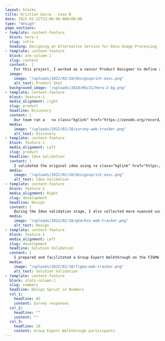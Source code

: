 ```yaml
---
layout: blocks
title: Kristian Garza - Case B
date: 2022-01-22T23:00:00.000+00:00
type: "design"
page_sections:
- template: content-feature
  block: hero-1
  slug: intro
  heading: Designing an Alternative Service for Data Usage Processing
- template: content-feature
  block: one-column-1
  slug: context
  content:  |
    For this project, I worked as a senior Product Designer to define a new service that could provide an alternative to existing usage processing services that rely on weblogs. These weblogs can be difficult to share across distributed borders, so there was a need for a different type of service
  image:
    image: "/uploads/2022/02/18/designsprint-eosc.png"
    alt_text: Product Shot
  background_image: "/uploads/2018/06/21/hero-2-bg.png"
- template: content-feature
  block: feature-1
  media_alignment: right
  slug: product
  headline: Discovery 
  content: |
    Our team ran a   <a class="kglink" href="https://zenodo.org/record/3476545#.YwOYF-xBxqt">survey</a> with key stakeholders to identify the main challenges with the existing usage processing services and technical capabilities in the stakeholder groups. Based on the survey findings, I set up to define a web tracker as opposed to a usage processing service. That would reduce the main challenges the stakeholder groups had (time spent in processing and transferring logs)
  media:
    image: "/uploads/2022/02/18/survey-web-tracker.png"
    alt_text: Discovery
- template: content-feature
  block: feature-1
  media_alignment: Left
  slug: product
  headline: Idea Validation
  content: |
    I validated the original idea using <a class="kglink" href="https://datacite.org/roadmap.html">DataCite Roadmap</a> (using ProductBoard) and opened it for discussion with our member community.
  media:
    image: "/uploads/2022/02/18/designsprint-eosc.png"
    alt_text: Idea Validation
- template: content-feature
  block: feature-1
  media_alignment: Right
  slug: development
  headline: Design
  content: | 
    During the Idea validation stage, I also collected more nuanced use cases that I used to create a detailed product specification using FIGMA for wireframing and Gherkin syntax for defining the acceptance criteria for engineering.
  media:
    image: "/uploads/2022/02/18/gherkin-web-tracker.png"
    alt_text: Design
- template: content-feature
  block: feature-1
  media_alignment: Left
  slug: development
  headline: Solution Validation
  content: | 
    I prepared and facilitated a Group Expert Walkthrough on the FIGMA wireframes to validate that the solution met the needs of the users and stakeholders. During this session, I collected additional information about user requirements.
  media:
    image: "/uploads/2022/02/18/figma-web-tracker.png"
    alt_text: Solution Validation
- template: content-feature
  block: stats-column-1
  slug: summary
  headline: Design Sprint in Numbers
  col_1:
    headline: 85
    content: Survey responses
  col_2:
    headline: ""
    content: ""
  col_3:
    headline: 10
    content: Group Expert Walkthrough participants
---
```


